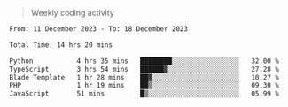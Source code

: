 > Weekly coding activity
<!--START_SECTION:waka-->

```txt
From: 11 December 2023 - To: 18 December 2023

Total Time: 14 hrs 20 mins

Python           4 hrs 35 mins   ████████░░░░░░░░░░░░░░░░░   32.00 %
TypeScript       3 hrs 54 mins   ██████▓░░░░░░░░░░░░░░░░░░   27.28 %
Blade Template   1 hr 28 mins    ██▓░░░░░░░░░░░░░░░░░░░░░░   10.27 %
PHP              1 hr 19 mins    ██▒░░░░░░░░░░░░░░░░░░░░░░   09.30 %
JavaScript       51 mins         █▒░░░░░░░░░░░░░░░░░░░░░░░   05.99 %
```

<!--END_SECTION:waka-->
